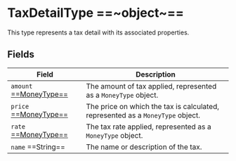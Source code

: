 # TaxDetailType ==~object~==

This type represents a tax detail with its associated properties. 

## Fields

| Field                                              | Description                                                                            |
|----------------------------------------------------|----------------------------------------------------------------------------------------|
| `amount` [ ==MoneyType== ](money-type.md)          | The amount of tax applied, represented as a `MoneyType` object.                        |
| `price` [ ==MoneyType== ](money-type.md)           | The price on which the tax is calculated, represented as a `MoneyType` object.         |
| `rate` [ ==MoneyType== ](money-type.md)            | The tax rate applied, represented as a `MoneyType` object.                             |
| `name`  ==String==                                 | The name or description of the tax.                                                    |
